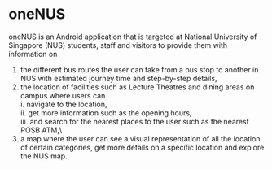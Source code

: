 # oneNUS
oneNUS is an Android application that is targeted at National University of Singapore (NUS) students, staff and visitors to provide them with information on 
1. the different bus routes the user can take from a bus stop to another in NUS with estimated journey time and step-by-step details,
2. the location of facilities such as Lecture Theatres and dining areas on campus where users can\
i. navigate to the location,\
ii. get more information such as the opening hours,\
iii. and search for the nearest places to the user such as the nearest POSB ATM,\
3. a map where the user can see a visual representation of all the location of certain categories, get more details on a specific location and explore the NUS map.
